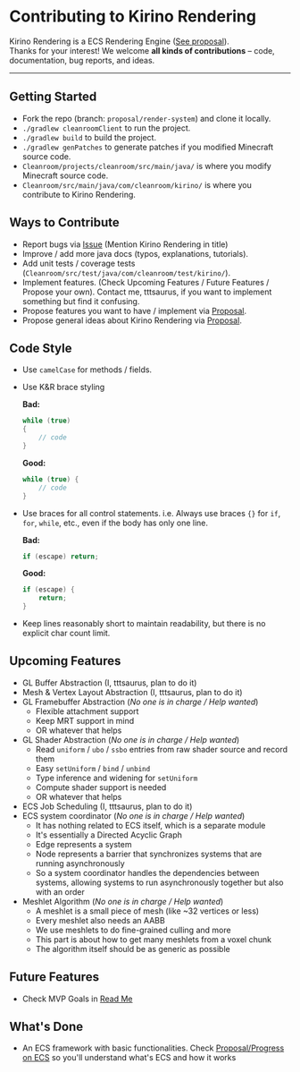 # Contributing to Kirino Rendering

Kirino Rendering is a ECS Rendering Engine ([See proposal](https://github.com/CleanroomMC/Cleanroom/discussions/405)).<br>
Thanks for your interest! We welcome **all kinds of contributions** – code, documentation, bug reports, and ideas.

***

## Getting Started

- Fork the repo (branch: `proposal/render-system`) and clone it locally.
- `./gradlew cleanroomClient` to run the project.
- `./gradlew build` to build the project.
- `./gradlew genPatches` to generate patches if you modified Minecraft source code. 
- `Cleanroom/projects/cleanroom/src/main/java/` is where you modify Minecraft source code.
- `Cleanroom/src/main/java/com/cleanroom/kirino/` is where you contribute to Kirino Rendering.

## Ways to Contribute

- Report bugs via [Issue](https://github.com/CleanroomMC/Cleanroom/issues) (Mention Kirino Rendering in title)
- Improve / add more java docs (typos, explanations, tutorials).
- Add unit tests / coverage tests (`Cleanroom/src/test/java/com/cleanroom/test/kirino/`).
- Implement features. (Check Upcoming Features / Future Features / Propose your own). Contact me, tttsaurus, if you want to implement something but find it confusing.
- Propose features you want to have / implement via [Proposal](https://github.com/CleanroomMC/Cleanroom/discussions/405).
- Propose general ideas about Kirino Rendering via [Proposal](https://github.com/CleanroomMC/Cleanroom/discussions/405).

## Code Style

- Use `camelCase` for methods / fields.
- Use K&R brace styling
  
  **Bad:**
  ```java
  while (true)
  {
      // code
  }
  ```
  **Good:**
  ```java
  while (true) {
      // code
  }
  ```
- Use braces for all control statements. i.e. Always use braces `{}` for `if`, `for`, `while`, etc., even if the body has only one line.
  
  **Bad:**
  ```java
  if (escape) return;
  ```
  **Good:**
  ```java
  if (escape) {
      return;
  }
  ```
- Keep lines reasonably short to maintain readability, but there is no explicit char count limit.

## Upcoming Features

- GL Buffer Abstraction (I, tttsaurus, plan to do it)
- Mesh & Vertex Layout Abstraction (I, tttsaurus, plan to do it)
- GL Framebuffer Abstraction (_No one is in charge / Help wanted_)
  - Flexible attachment support
  - Keep MRT support in mind
  - OR whatever that helps
- GL Shader Abstraction (_No one is in charge / Help wanted_)
  - Read `uniform` / `ubo` / `ssbo` entries from raw shader source and record them
  - Easy `setUniform` / `bind` / `unbind`
  - Type inference and widening for `setUniform`
  - Compute shader support is needed
  - OR whatever that helps
- ECS Job Scheduling (I, tttsaurus, plan to do it)
- ECS system coordinator (_No one is in charge / Help wanted_)
  - It has nothing related to ECS itself, which is a separate module
  - It's essentially a Directed Acyclic Graph
  - Edge represents a system
  - Node represents a barrier that synchronizes systems that are running asynchronously
  - So a system coordinator handles the dependencies between systems, allowing systems to run asynchronously together but also with an order
- Meshlet Algorithm (_No one is in charge / Help wanted_)
  - A meshlet is a small piece of mesh (like ~32 vertices or less)
  - Every meshlet also needs an AABB
  - We use meshlets to do fine-grained culling and more
  - This part is about how to get many meshlets from a voxel chunk
  - The algorithm itself should be as generic as possible

## Future Features

- Check MVP Goals in [Read Me](https://github.com/CleanroomMC/Cleanroom/blob/proposal/render-system/README.md)

## What's Done
- An ECS framework with basic functionalities. Check [Proposal/Progress on ECS](https://github.com/CleanroomMC/Cleanroom/discussions/405) so you'll understand what's ECS and how it works
